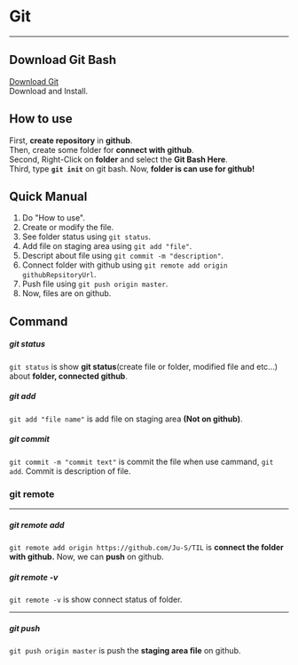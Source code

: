 # Git
--- 

Download Git Bash
---
[Download Git](https://git-for-windows.github.io/)  
Download and Install.

How to use  
---
First, **create repository** in **github**.  
Then, create some folder for **connect with github**.  
Second, Right-Click on **folder** and select the **Git Bash Here**.  
Third, type **`git init`** on git bash. Now, **folder is can use for github!**  

Quick Manual
---
1. Do "How to use".
2. Create or modify the file.
3. See folder status using `git status`.
4. Add file on staging area using `git add "file"`.
5. Descript about file using `git commit -m "description"`.
6. Connect folder with github using `git remote add origin githubRepsitoryUrl`.
7. Push file using `git push origin master`.
8. Now, files are on github.

Command
---
##### git status  
`git status` is show **git status**(create file or folder, modified file and etc...) about **folder, connected github**.

##### git add  
`git add "file name"` is add file on staging area **(Not on github)**.

##### git commit
`git commit -m "commit text"` is commit the file when use cammand, `git add`. Commit is description of file.  

### git remote
---
##### git remote add
`git remote add origin https://github.com/Ju-S/TIL` is **connect the folder with github.** Now, we can **push** on github.  

##### git remote -v
`git remote -v` is show connect status of folder.

---
##### git push
`git push origin master` is push the **staging area file** on github.
